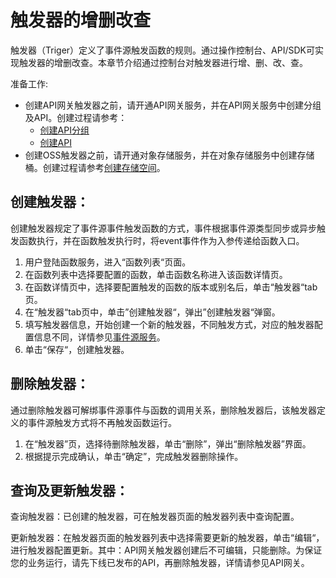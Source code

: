 # 触发器的增删改查

触发器（Triger）定义了事件源触发函数的规则。通过操作控制台、API/SDK可实现触发器的增删改查。本章节介绍通过控制台对触发器进行增、删、改、查。

准备工作:

* 创建API网关触发器之前，请开通API网关服务，并在API网关服务中创建分组及API。创建过程请参考：
   - [创建API分组](/documentation/Middleware/API-Gateway/Operation-Guide/Create-APIGroup/Create-APIGroup.md)
   - [创建API](/documentation/Middleware/API-Gateway/Operation-Guide/Create-API/Create-API.md)
* 创建OSS触发器之前，请开通对象存储服务，并在对象存储服务中创建存储桶。创建过程请参考[创建存储空间](/documentation/Storage-and-CDN/Object-Storage-Service/Operation-Guide/Manage-Bucket/Create-Bucket-2.md)。


 

## 创建触发器：

创建触发器规定了事件源事件触发函数的方式，事件根据事件源类型同步或异步触发函数执行，并在函数触发执行时，将event事件作为入参传递给函数入口。

1. 用户登陆函数服务，进入“函数列表“页面。
2. 在函数列表中选择要配置的函数，单击函数名称进入该函数详情页。
3. 在函数详情页中，选择要配置触发的函数的版本或别名后，单击“触发器“tab页。
4. 在“触发器“tab页中，单击”创建触发器“，弹出”创建触发器“弹窗。
5. 填写触发器信息，开始创建一个新的触发器，不同触发方式，对应的触发器配置信息不同，详情参见[事件源服务](eventsourceservice/eventsource-service.md)。
6. 单击“保存“，创建触发器。

 

## 删除触发器：

通过删除触发器可解绑事件源事件与函数的调用关系，删除触发器后，该触发器定义的事件源触发方式将不再触发函数运行。

1. 在“触发器”页，选择待删除触发器，单击“删除”，弹出“删除触发器”界面。
2. 根据提示完成确认，单击“确定”，完成触发器删除操作。

 

## 查询及更新触发器：

查询触发器：已创建的触发器，可在触发器页面的触发器列表中查询配置。

更新触发器：在触发器页面的触发器列表中选择需要更新的触发器，单击“编辑“，进行触发器配置更新。其中：API网关触发器创建后不可编辑，只能删除。为保证您的业务运行，请先下线已发布的API，再删除触发器，详情请参见API网关。
